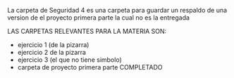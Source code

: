 La carpeta de Seguridad 4 es una carpeta para guardar un respaldo de una version de el proyecto primera parte la cual no es la entregada 

LAS CARPETAS RELEVANTES PARA LA MATERIA SON:

- ejercicio 1 (de la pizarra)
- ejercicio 2 de la pizarra
- ejercicio 3 (el que no tiene simbolo)
- carpeta de proyecto primera parte COMPLETADO
